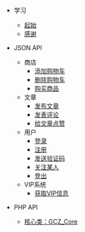 - 学习

  - [起始](README.md)
  - [感谢](/Study/Thanks.md)

- JSON API
  - 商店
    - [添加购物车](API/JSON/GaddCharts.md)
    - [删除购物车](/API/JSON/GdelCharts.md)
    - [购买商品](/_404.md)
  - 文章
    - [发布文章](/_404.md)
    - [发表评论](/_404.md)
    - [给文章点赞](/_404.md)
  - 用户
    - [登录](/_404.md)
    - [注册](/_404.md)
    - [发送验证码](/_404.md)
    - [关注某人](/_404.md)
    - [登出](/_404.md)
  - VIP系统
    - [获取VIP信息](/_404.md)

- PHP API
  - [核心类：GCZ_Core](/_404.md)
